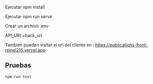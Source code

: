 Ejecutar npm install

Ejecutar npm run serve




Crear un archivo .env 

API_URL=back_url



Tambien pueden visitar el url del cliente en :
https://publications-front-reinel215.vercel.app


## Pruebas

`npm run test`